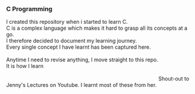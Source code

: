 ### C Programming
I created this repository when i started to learn C.<br/>
C is a complex language which makes it hard to grasp all its concepts at a go.<br/>
I therefore decided to document my learning journey.<br/>
Every single concept I have learnt has been captured here.<br/>
<br/>
Anytime I need to revise anything, I move straight to this repo.<br/>
It is how I learn
<br/>
<br/>
&nbsp; &nbsp; &nbsp; &nbsp; &nbsp; &nbsp;&nbsp;&nbsp;&nbsp; &nbsp; &nbsp; &nbsp;&nbsp;&nbsp;&nbsp;&nbsp;&nbsp;&nbsp;&nbsp;&nbsp;&nbsp;&nbsp;&nbsp;&nbsp;&nbsp;&nbsp;&nbsp;&nbsp;&nbsp;&nbsp;&nbsp;&nbsp;&nbsp;&nbsp;&nbsp;&nbsp;&nbsp;&nbsp;&nbsp;&nbsp;&nbsp;&nbsp;&nbsp;&nbsp;&nbsp;&nbsp;&nbsp;&nbsp;&nbsp;&nbsp;&nbsp;&nbsp;&nbsp;&nbsp;&nbsp;&nbsp;&nbsp;&nbsp;&nbsp;&nbsp;&nbsp;&nbsp;&nbsp;&nbsp;&nbsp;&nbsp;&nbsp;&nbsp;&nbsp;&nbsp;&nbsp;&nbsp;&nbsp;&nbsp;&nbsp;&nbsp;&nbsp;&nbsp;&nbsp;&nbsp;&nbsp;&nbsp;&nbsp;&nbsp;&nbsp;&nbsp;&nbsp;&nbsp;&nbsp;&nbsp;&nbsp;&nbsp;&nbsp;&nbsp;&nbsp;
Shout-out to Jenny's Lectures on Youtube. I learnt most of these from her.
